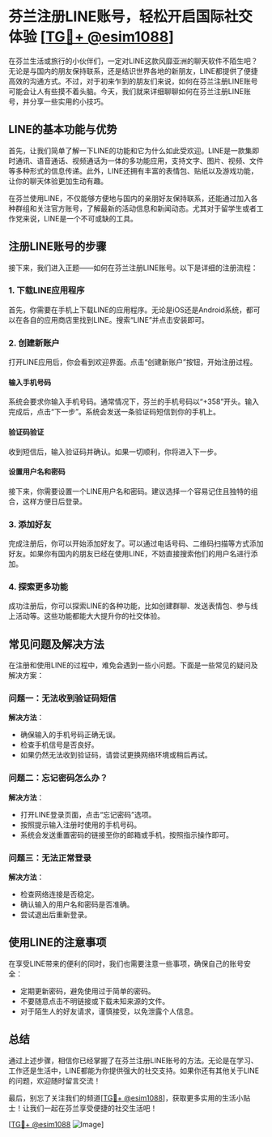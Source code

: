 # 芬兰注册LINE账号，轻松开启国际社交体验 [[TG💪+ @esim1088](https://t.me/s/esim1088)]

在芬兰生活或旅行的小伙伴们，一定对LINE这款风靡亚洲的聊天软件不陌生吧？无论是与国内的朋友保持联系，还是结识世界各地的新朋友，LINE都提供了便捷高效的沟通方式。不过，对于初来乍到的朋友们来说，如何在芬兰注册LINE账号可能会让人有些摸不着头脑。今天，我们就来详细聊聊如何在芬兰注册LINE账号，并分享一些实用的小技巧。

## LINE的基本功能与优势

首先，让我们简单了解一下LINE的功能和它为什么如此受欢迎。LINE是一款集即时通讯、语音通话、视频通话为一体的多功能应用，支持文字、图片、视频、文件等多种形式的信息传递。此外，LINE还拥有丰富的表情包、贴纸以及游戏功能，让你的聊天体验更加生动有趣。

在芬兰使用LINE，不仅能够方便地与国内的亲朋好友保持联系，还能通过加入各种群组和关注官方账号，了解最新的活动信息和新闻动态。尤其对于留学生或者工作党来说，LINE是一个不可或缺的工具。

## 注册LINE账号的步骤

接下来，我们进入正题——如何在芬兰注册LINE账号。以下是详细的注册流程：

### 1. 下载LINE应用程序

首先，你需要在手机上下载LINE的应用程序。无论是iOS还是Android系统，都可以在各自的应用商店里找到LINE。搜索“LINE”并点击安装即可。

### 2. 创建新账户

打开LINE应用后，你会看到欢迎界面。点击“创建新账户”按钮，开始注册过程。

#### 输入手机号码

系统会要求你输入手机号码。通常情况下，芬兰的手机号码以“+358”开头。输入完成后，点击“下一步”。系统会发送一条验证码短信到你的手机上。

#### 验证码验证

收到短信后，输入验证码并确认。如果一切顺利，你将进入下一步。

#### 设置用户名和密码

接下来，你需要设置一个LINE用户名和密码。建议选择一个容易记住且独特的组合，这样方便日后登录。

### 3. 添加好友

完成注册后，你可以开始添加好友了。可以通过电话号码、二维码扫描等方式添加好友。如果你有国内的朋友已经在使用LINE，不妨直接搜索他们的用户名进行添加。

### 4. 探索更多功能

成功注册后，你可以探索LINE的各种功能，比如创建群聊、发送表情包、参与线上活动等。这些功能都能大大提升你的社交体验。

## 常见问题及解决方法

在注册和使用LINE的过程中，难免会遇到一些小问题。下面是一些常见的疑问及解决方案：

### 问题一：无法收到验证码短信

**解决方法**：
- 确保输入的手机号码正确无误。
- 检查手机信号是否良好。
- 如果仍然无法收到验证码，请尝试更换网络环境或稍后再试。

### 问题二：忘记密码怎么办？

**解决方法**：
- 打开LINE登录页面，点击“忘记密码”选项。
- 按照提示输入注册时使用的手机号码。
- 系统会发送重置密码的链接至你的邮箱或手机，按照指示操作即可。

### 问题三：无法正常登录

**解决方法**：
- 检查网络连接是否稳定。
- 确认输入的用户名和密码是否准确。
- 尝试退出后重新登录。

## 使用LINE的注意事项

在享受LINE带来的便利的同时，我们也需要注意一些事项，确保自己的账号安全：

- 定期更新密码，避免使用过于简单的密码。
- 不要随意点击不明链接或下载未知来源的文件。
- 对于陌生人的好友请求，谨慎接受，以免泄露个人信息。

## 总结

通过上述步骤，相信你已经掌握了在芬兰注册LINE账号的方法。无论是在学习、工作还是生活中，LINE都能为你提供强大的社交支持。如果你还有其他关于LINE的问题，欢迎随时留言交流！

最后，别忘了关注我们的频道[[TG💪+ @esim1088](https://t.me/s/esim1088)]，获取更多实用的生活小贴士！让我们一起在芬兰享受便捷的社交生活吧！

[[TG💪+ @esim1088](https://t.me/s/esim1088) ![Image](https://i.postimg.cc/4NQfJmqS/Snipaste-2025-05-13-00-14-12.png)]
